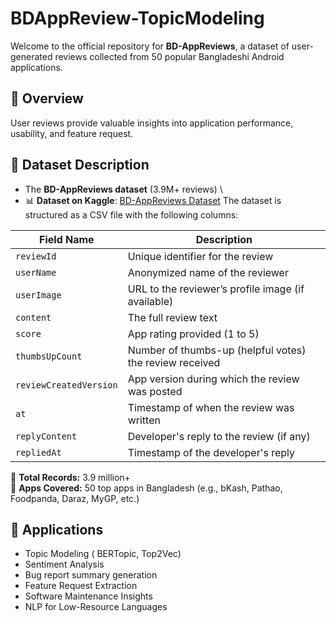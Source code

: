 # BDAppReview-TopicModeling

Welcome to the official repository for **BD-AppReviews**, a dataset of user-generated reviews collected from 50 popular Bangladeshi Android applications. 

## 📌 Overview

User reviews provide valuable insights into application performance, usability, and feature request. 



## 📂 Dataset Description
- The **BD-AppReviews dataset** (3.9M+ reviews) \\
- 📊 **Dataset on Kaggle**: [BD-AppReviews Dataset]([https://www.kaggle.com/datasets/your-username/bd-appreviews](https://www.kaggle.com/datasets/debobratachakraborty/bangladeshi-android-app-reviews/data))
The dataset is structured as a CSV file with the following columns:

| Field Name             | Description                                                        |
|------------------------|--------------------------------------------------------------------|
| `reviewId`             | Unique identifier for the review                                  |
| `userName`             | Anonymized name of the reviewer                                   |
| `userImage`            | URL to the reviewer’s profile image (if available)                |
| `content`              | The full review text                                               |
| `score`                | App rating provided (1 to 5)                                       |
| `thumbsUpCount`        | Number of thumbs-up (helpful votes) the review received           |
| `reviewCreatedVersion`| App version during which the review was posted                    |
| `at`                   | Timestamp of when the review was written                          |
| `replyContent`         | Developer's reply to the review (if any)                          |
| `repliedAt`            | Timestamp of the developer's reply                                |

📌 **Total Records:** 3.9 million+  
📌 **Apps Covered:** 50 top apps in Bangladesh (e.g., bKash, Pathao, Foodpanda, Daraz, MyGP, etc.)

## 🧪 Applications

- Topic Modeling ( BERTopic, Top2Vec)
- Sentiment Analysis
- Bug report summary generation
- Feature Request Extraction
- Software Maintenance Insights
- NLP for Low-Resource Languages 


